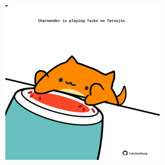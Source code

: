 <!-- built at 26/04/2025, 19:00:32 UTC -->
<p align="center">
  <img width="500" height="500" src="./ReadmeImage.svg">
</p>

